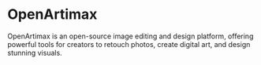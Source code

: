 # OpenArtimax
OpenArtimax is an open-source image editing and design platform, offering powerful tools for creators to retouch photos, create digital art, and design stunning visuals.
